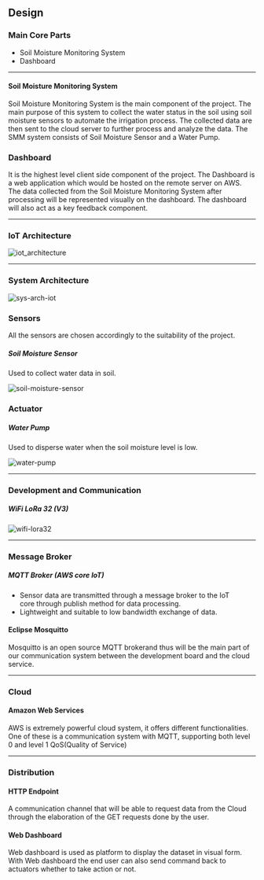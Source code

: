 ## Design

### Main Core Parts
* Soil Moisture Monitoring System
* Dashboard

---
#### Soil Moisture Monitoring System
Soil Moisture Monitoring System is the main component of the project. The main purpose of this system to collect the water status in the soil using soil moisture sensors to automate the irrigation process. The collected data are then sent to the cloud server to further process and analyze the data. The SMM system consists of Soil Moisture Sensor and a Water Pump.

### Dashboard
It is the highest level client side component of the project. The Dashboard is a web application which would be hosted on the remote server on AWS. The data collected from the Soil Moisture Monitoring System after processing will be represented visually on the dashboard. The dashboard will also act as a key feedback component.

---

### IoT Architecture

![iot_architecture](https://user-images.githubusercontent.com/30042823/231896005-f5006c76-7fe4-40aa-a8d6-ab16bba0ec41.png)

---

### System Architecture

![sys-arch-iot](https://user-images.githubusercontent.com/30042823/231898808-f6aecab5-aa6d-4ed4-b4a0-31328b80cc28.png)

### Sensors
All the sensors are chosen accordingly to the suitability of the project.

##### Soil Moisture Sensor
Used to collect water data in soil.

![soil-moisture-sensor](https://user-images.githubusercontent.com/30042823/231896940-07fde6f0-5582-41dc-93aa-93088e99b800.jpeg)

<!-- ##### Photoresister
Used to collect luminosity data from the environment.

![photoresistor-sensor](https://user-images.githubusercontent.com/30042823/231897002-fb9f8450-044d-4a78-a897-acf785589c61.jpeg) -->

### Actuator

##### Water Pump
Used to disperse water when the soil moisture level is low.

![water-pump](https://user-images.githubusercontent.com/30042823/231897604-308ea3ca-9725-42a5-abf7-04903ae04dce.jpg)

---
<!-- ### Development Board
ESP-32 Development Board
Used as master node to house the sensors.

![esp-32](https://user-images.githubusercontent.com/30042823/231897736-633ff93a-e54d-4661-9e94-ae0838a460e3.jpg) -->

### Development and Communication
##### WiFi LoRa 32 (V3)

![wifi-lora32](https://user-images.githubusercontent.com/30042823/231898159-398bd807-fc77-4b4f-87c3-9af2a1176db4.jpg)

---

### Message Broker
##### MQTT Broker (AWS core IoT)
* Sensor data are transmitted through a message broker to the IoT    
  core through publish method for data processing.
* Lightweight and suitable to low bandwidth exchange of data.

#### Eclipse Mosquitto
Mosquitto is an open source MQTT brokerand thus will be the main part of our communication system between the development board and the cloud service.

---
### Cloud
#### Amazon Web Services
AWS is extremely powerful cloud system, it offers different functionalities. One of these is a communication system with MQTT, supporting both level 0 and level 1 QoS(Quality of Service) 

---
### Distribution
#### HTTP Endpoint
A communication channel that will be able to request data from the Cloud through the elaboration of the GET requests done by the user.

#### Web Dashboard
Web dashboard is used as platform to display the dataset in visual form. With Web dashboard the end user can also send command back to actuators whether to take action or not.